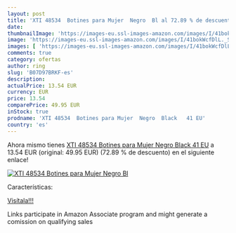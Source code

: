 ```yaml
---
layout: post
title: 'XTI 48534  Botines para Mujer  Negro  Bl al 72.89 % de descuento'
date: 
thumbnailImage: 'https://images-eu.ssl-images-amazon.com/images/I/41bokWcfDlL._SL200_.jpg'
image: 'https://images-eu.ssl-images-amazon.com/images/I/41bokWcfDlL._SL200_.jpg'
images: [ 'https://images-eu.ssl-images-amazon.com/images/I/41bokWcfDlL._SL200_.jpg' ]
comments: true
category: ofertas
author: ring
slug: 'B07D97BRKF-es'
description:
actualPrice: 13.54 EUR
currency: EUR
price: 13.54
comparePrice: 49.95 EUR
inStock: true
prodname: 'XTI 48534  Botines para Mujer  Negro  Black   41 EU'
country: 'es'
---
```


Ahora mismo tienes [XTI 48534  Botines para Mujer  Negro  Black   41 EU](https://www.amazon.es/dp/B07D97BRKF/?tag=tolees-21) a 13.54 EUR (original: 49.95 EUR) (72.89 %  de descuento) en el siguiente enlace!

[![XTI 48534  Botines para Mujer  Negro  Bl](https://images-eu.ssl-images-amazon.com/images/I/41bokWcfDlL._SL200_.jpg)](https://www.amazon.es/dp/B07D97BRKF/?tag=tolees-21)

Características:


[Visítala!!!](https://www.amazon.es/dp/B07D97BRKF/?tag=tolees-21)

Links participate in Amazon Associate program and might generate a comission on qualifying sales
